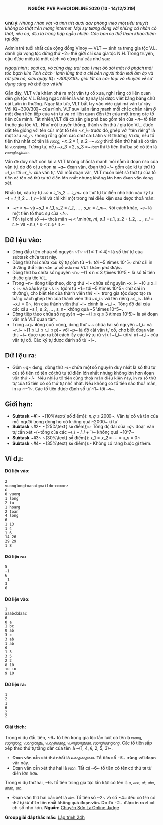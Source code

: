 **<center>NGUỒN: PVH PreVOI ONLINE 2020 (13 - 14/12/2019)</center>**
<br>

**Chú ý**: *Những nhân vật và tình tiết dưới đây phỏng theo một tiểu thuyết không có thật trên mạng internet. Mọi sự tương đồng với những cá nhân có thật, nếu có, đều là trùng hợp ngẫu nhiên. Các bạn có thể tham khảo thêm tại [đây](https://www.wattpad.com/269174134-t%C3%ACnh-b%E1%BA%A1n-v%C3%A0-t%C3%ACnh-y%C3%AAu-gi%E1%BB%9Bi-thi%E1%BB%87u-nh%C3%A2n-v%E1%BA%ADt).*

Admin trẻ tuổi nhất của cộng đồng Vinoy  — VLT  — sinh ra trong gia tộc V.L. danh gia vọng tộc đứng thứ ~2~ thế giới chỉ sau gia tộc N.H. Trong truyện, cậu được miêu tả một cách vô cùng hư cấu như sau:

*Ngoại hình : soái ca, vô cùng đẹp trai cao 1 mét 86 đôi mắt hổ phách mái tóc bạch kim*
*Tính cách : lạnh lùng thờ ơ chỉ bên người thân mới ấm áp và rất yêu nó, siêu quậy*
*IQ : ~300/300~ giỏi tất cả các loại võ chuyên về sử dụng súng và chế tạo vũ khí*

Gần đây, VLT vừa khám phá ra một văn tự cổ xưa, nghi rằng có liên quan đến gia tộc V.L. Đáng ngạc nhiên là văn tự này lại được viết bằng bảng chữ cái Latin in thường. Ngay lập tức, VLT bắt tay vào việc giải mã văn tự này. Với IQ ~300/300~ của mình, VLT suy luận rằng manh mối chắc chắn nằm ở một đoạn liên tiếp của văn tự và có liên quan đến tên của một trong các tổ tiên của mình. Tất nhiên,VLT đã có sẵn gia phả bao gồm tên của ~𝑛~ tổ tiên thuộc gia tộc V.L. Như một truyền thống, thành viên thứ 𝑖 gia tộc V.L. được đặt tên giống với tên của một tổ tiên ~𝑥_𝑖~ trước đó, ghép với "tên riêng" là một xâu ~𝑠_𝑖~ không rỗng gồm các chữ cái Latin viết thường. Ví dụ, nếu tổ tiên thứ nhất có tên là `𝑣𝑢𝑜𝑛𝑔`, ~𝑥_2 = 1, 𝑠_2 =~ `𝑙𝑜𝑛𝑔` thì tổ tiên thứ hai sẽ có tên là `𝑣𝑢𝑜𝑛𝑔𝑙𝑜𝑛𝑔`. Tương tự, nếu ~𝑥_3 = 2, 𝑠_3 =~ `𝑡𝑜𝑎𝑛` thì tổ tiên thứ ba sẽ có tên là `𝑣𝑢𝑜𝑛𝑔𝑙𝑜𝑛𝑔𝑡𝑜𝑎𝑛`. 

Vấn đề duy nhất còn lại là VLT không chắc là manh mối nằm ở đoạn nào của văn tự, do đó cậu chọn ra ~𝑞~ đoạn văn, đoạn thứ ~𝑖~ gồm các kí tự thứ từ ~𝑙_𝑖~ tới ~𝑟_𝑖~ của văn tự. Với mỗi đoạn văn, VLT muốn biết số thứ tự của tổ tiên có tên có thứ tự từ điển lớn nhất nhưng không lớn hơn đoạn văn đang xét.

Nhắc lại, xâu ký tự ~𝑠 = 𝑠_1𝑠_2 … 𝑠_𝑚~ có thứ tự từ điển nhỏ hơn xâu ký tự ~𝑡 = 𝑡_1𝑡_2 … 𝑡_𝑛~ khi và chỉ khi một trong hai điều kiện sau được thoả mãn:
 - ~𝑚 < 𝑛~ và ~𝑠_1 = 𝑡_1, 𝑠_2 = 𝑡_2, … , 𝑠_𝑚 = 𝑡_𝑚~. Nói cách khác, ~𝑠~ là một tiền tố thực sự của ~𝑡~. 
- Tồn tại chỉ số ~𝑖~ thoả mãn ~𝑖 < \min(𝑚, 𝑛), 𝑠_1 = 𝑡_1, 𝑠_2 = 𝑡_2, … , 𝑠_𝑖 = 𝑡_𝑖~ và ~𝑠_{𝑖+1} < 𝑡_{𝑖+1}.~

## Dữ liệu vào:
- Dòng đầu tiên chứa số nguyên ~T~ ~(1 ≤ T ≤ 4)~ là số thứ tự của subtask chứa test này. 
- Dòng thứ hai chứa xâu ký tự gồm từ ~1~ tới ~5 \times 10^5~ chữ cái in thường thể hiện văn tự cổ xưa mà VLT khám phá được.
- Dòng thứ ba chứa số nguyên ~n~ ~(1 ≤ n ≤ 3 \times 10^5)~ là số tổ tiên thuộc gia tộc V.L.
- Trong ~n~ dòng tiếp theo, dòng thứ ~i~ chứa số nguyên ~x_i~ ~(0 ≤ x_i < i)~ và xâu ký tự ~s_i~ (gồm từ ~1~ tới ~5 \times 10^5~ chữ cái in thường), cho biết tên của thành viên thứ ~i~ trong gia tộc được tạo ra bằng cách ghép tên của thành viên thứ ~x_i~ với tên riêng ~s_i~. Nếu ~x_i = 0~, tên của thành viên thứ ~i~ chính là ~s_i~. Tổng độ dài của các xâu ~s_1, s_2, … , s_n~ không quá ~5 \times 10^5~.
- Dòng tiếp theo chứa số nguyên ~q~ ~(1 ≤ q ≤ 3 \times 10^5)~ là số đoạn văn mà VLT quan tâm.
- Trong ~q~ dòng cuối cùng, dòng thứ ~i~ chứa hai số nguyên ~l_i~ và ~r_i~ ~(1 ≤ l_i ≤ r_i ≤ p)~ với ~p~ là độ dài văn tự cổ, cho biết đoạn văn thứ ~i~ được tạo ra bởi cách lấy các ký tự từ vị trí ~l_i~ tới vị trí ~r_i~ của văn tự cổ. Các ký tự được đánh số từ ~1~.

## Dữ liệu ra:
- Gồm ~𝑞~ dòng, dòng thứ ~𝑖~ chứa một số nguyên duy nhất là số thứ tự của tổ tiên có tên có thứ tự từ điển lớn nhất nhưng không lớn hơn đoạn văn thứ ~𝑖~. Nếu nhiều tổ tiên cùng thoả mãn điều kiện này, in ra số thứ tự của tổ tiên có số thứ tự nhỏ nhất. Nếu không có tổ tiên nào thoả mãn, in ra ~−1~. Các tổ tiên được đánh số từ ~1~ tới ~𝑛~.

## Giới hạn:
- **Subtask** ~\#1~ ~(10\%\text{ số điểm}): 𝑛, 𝑞 ≤ 2000~. Văn tự cổ và tên của mỗi người trong dòng họ có không quá ~2000~ kí tự
- **Subtask** ~\#2~ ~(25\%\text{ số điểm}):~ Tổng độ dài của ~𝑞~ đoạn văn tự cần xét ~(~tổng của các ~𝑟_𝑖 − 𝑙_𝑖 + 1)~ không quá ~10^7~
- **Subtask** ~\#3~ ~(30\%\text{ số điểm}): 𝑥_1 = 𝑥_2 = ⋯ = 𝑥_𝑛 = 0~
- **Subtask** ~\#4~ ~(35\%\text{ số điểm}):~ Không có ràng buộc gì thêm.

## Ví dụ:
#### Dữ liệu vào:
```
2
vuonglongtoanatgmaildotcomorz
6
0 vuong
1 long
2 tu
1 hoang
2 toan
4 long
6
1 13
1 4
1 6
14 26
29 29
1 8
```

#### Dữ liệu ra:
```
5
-1
6
-1
3
6
```

#### Dữ liệu vào:
```
1
aaabcbdaac
6
0 a
1 bc
0 ab
3 c
3 ab
1 ab
6
1 3
3 5
2 2
8 10
10 10
9 10
```

#### Dữ liệu ra:
```
1
2
1
6
2
2
```

#### Giải thích:
Trong ví dụ đầu tiên, ~6~ tổ tiên trong gia tộc lần lượt có tên là `𝑣𝑢𝑜𝑛𝑔`, `𝑣𝑢𝑜𝑛𝑔𝑙𝑜𝑛𝑔`, 
`𝑣𝑢𝑜𝑛𝑔𝑙𝑜𝑛𝑔𝑡𝑢`, `𝑣𝑢𝑜𝑛𝑔ℎ𝑜𝑎𝑛𝑔`, `𝑣𝑢𝑜𝑛𝑔𝑙𝑜𝑛𝑔𝑡𝑜𝑎𝑛`, `𝑣𝑢𝑜𝑛𝑔ℎ𝑜𝑎𝑛𝑔𝑙𝑜𝑛𝑔`. Các tổ tiên sắp xếp theo thứ tự tăng dần của tên là ~(1, 4, 6, 2, 5, 3)~.
- Đoạn văn cần xét thứ nhất là `𝑣𝑢𝑜𝑛𝑔𝑙𝑜𝑛𝑔𝑡𝑜𝑎𝑛`. Tổ tiên số ~5~ trùng với đoạn văn này.
- Đoạn văn cần xét thứ hai là `𝑣𝑢𝑜𝑛`. Tất cả ~6~ tổ tiên có tên có thứ tự từ điển lớn hơn.

Trong ví dụ thứ hai, ~6~ tổ tiên trong gia tộc lần lượt có tên là `𝑎`, `𝑎𝑏𝑐`, `𝑎𝑏`, `𝑎𝑏𝑐`, `𝑎𝑏𝑎𝑏`, `𝑎𝑎𝑏`.
- Đoạn văn thứ hai cần xét là `𝑎𝑏𝑐`. Tổ tiên số ~2~ và số ~4~ đều có tên có thứ tự từ điển lớn nhất không quá đoạn văn. Do đó ~2~ được in ra vì có chỉ số nhỏ hơn.
**Nguồn:** [Chuyên Sơn La Online Judge](http://csloj.ddns.net/)

**Group giải đáp thắc mắc:** [Lập trình 24h](https://www.facebook.com/groups/1386904321519984)